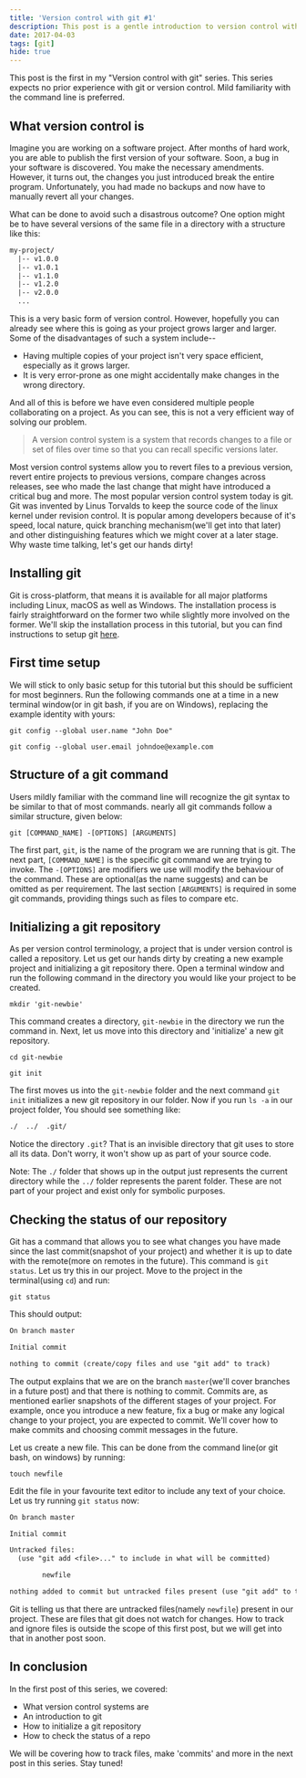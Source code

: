 ```yaml
---
title: 'Version control with git #1'
description: This post is a gentle introduction to version control with git. Learn about version control, create a git repository and check its status.
date: 2017-04-03
tags: [git]
hide: true
---
```


This post is the first in my "Version control with git" series. This series expects no prior experience with git or version control. Mild familiarity with the command line is preferred.

## What version control is

Imagine you are working on a software project. After months of hard work, you are able to publish the first version of your software. Soon, a bug in your software is discovered. You make the necessary amendments. However, it turns out, the changes you just introduced break the entire program. Unfortunately, you had made no backups and now have to manually revert all your changes.

What can be done to avoid such a disastrous outcome? One option might be to have several versions of the same file in a directory with a structure like this:

```txt
my-project/
  |-- v1.0.0
  |-- v1.0.1
  |-- v1.1.0
  |-- v1.2.0
  |-- v2.0.0
  ...
```

This is a very basic form of version control. However, hopefully you can already see where this is going as your project grows larger and larger. Some of the disadvantages of such a system include--

- Having multiple copies of your project isn't very space efficient, especially as it grows larger.
- It is very error-prone as one might accidentally make changes in the wrong directory.

And all of this is before we have even considered multiple people collaborating on a project. As you can see, this is not a very efficient way of solving our problem.

> A version control system is a system that records changes to a file or set of files over time so that you can recall specific versions later.

Most version control systems allow you to revert files to a previous version, revert entire projects to previous versions, compare changes across releases, see who made the last change that might have introduced a critical bug and more. The most popular version control system today is git. Git was invented by Linus Torvalds to keep the source code of the linux kernel under revision control. It is popular among developers because of it's speed, local nature, quick branching mechanism(we'll get into that later) and other distinguishing features which we might cover at a later stage. Why waste time talking, let's get our hands dirty!

## Installing git

Git is cross-platform, that means it is available for all major platforms including Linux, macOS as well as Windows. The installation process is fairly straightforward on the former two while slightly more involved on the former. We'll skip the installation process in this tutorial, but you can find instructions to setup git [here](//git-scm.com/book/en/v2/Getting-Started-Installing-Git).

## First time setup

We will stick to only basic setup for this tutorial but this should be sufficient for most beginners. Run the following commands one at a time in a new terminal window(or in git bash, if you are on Windows), replacing the example identity with yours:

```unix
git config --global user.name "John Doe"
```

```unix
git config --global user.email johndoe@example.com
```

## Structure of a git command

Users mildly familiar with the command line will recognize the git syntax to be similar to that of most commands. nearly all git commands follow a similar structure, given below:

```unix
git [COMMAND_NAME] -[OPTIONS] [ARGUMENTS]
```

The first part, `git`, is the name of the program we are running that is git. The next part, `[COMMAND_NAME]` is the specific git command we are trying to invoke. The `-[OPTIONS]` are modifiers we use will modify the behaviour of the command. These are optional(as the name suggests) and can be omitted as per requirement. The last section `[ARGUMENTS]` is required in some git commands, providing things such as files to compare etc.

## Initializing a git repository

As per version control terminology, a project that is under version control is called a repository. Let us get our hands dirty by creating a new example project and initializing a git repository there. Open a terminal window and run the following command in the directory you would like your project to be created.

```unix
mkdir 'git-newbie'
```

This command creates a directory, `git-newbie` in the directory we run the command in. Next, let us move into this directory and 'initialize' a new git repository.

```unix
cd git-newbie
```

```unix
git init
```

The first moves us into the `git-newbie` folder and the next command `git init` initializes a new git repository in our folder. Now if you run `ls -a` in our project folder, You should see something like:

```txt
./  ../  .git/
```

Notice the directory `.git`? That is an invisible directory that git uses to store all its data. Don't worry, it won't show up as part of your source code.

Note: The `./` folder that shows up in the output just represents the current directory while the `../` folder represents the parent folder. These are not part of your project and exist only for symbolic purposes.

## Checking the status of our repository

Git has a command that allows you to see what changes you have made since the last commit(snapshot of your project) and whether it is up to date with the remote(more on remotes in the future). This command is `git status`. Let us try this in our project. Move to the project in the terminal(using `cd`) and run:

```unix
git status
```

This should output:

```txt
On branch master

Initial commit

nothing to commit (create/copy files and use "git add" to track)
```

The output explains that we are on the branch `master`(we'll cover branches in a future post) and that there is nothing to commit. Commits are, as mentioned earlier snapshots of the different stages of your project. For example, once you introduce a new feature, fix a bug or make any logical change to your project, you are expected to commit. We'll cover how to make commits and choosing commit messages in the future.

Let us create a new file. This can be done from the command line(or git bash, on windows) by running:

```unix
touch newfile
```

Edit the file in your favourite text editor to include any text of your choice. Let us try running `git status` now:

```txt
On branch master

Initial commit

Untracked files:
  (use "git add <file>..." to include in what will be committed)

        newfile

nothing added to commit but untracked files present (use "git add" to track)
```

Git is telling us that there are untracked files(namely `newfile`) present in our project. These are files that git does not watch for changes. How to track and ignore files is outside the scope of this first post, but we will get into that in another post soon.

## In conclusion

In the first post of this series, we covered:

- What version control systems are
- An introduction to git
- How to initialize a git repository
- How to check the status of a repo

We will be covering how to track files, make 'commits' and more in the next post in this series. Stay tuned!
